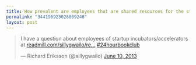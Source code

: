 ```yaml
---
title: How prevalent are employees that are shared resources for the startups at incubators/accelerators?
permalink: "344196925026869248"
layout: post
---
```


<blockquote class="twitter-tweet"><p>I have a question about employees of startup incubators/accelerators at <a href="https://t.co/uEHVzyihyW" title="https://readmill.com/sillygwailo/reads/these-days/highlights/eyg2vw">readmill.com/sillygwailo/re…</a> <a href="https://twitter.com/search/%2324hourbookclub">#24hourbookclub</a></p>&mdash; Richard Eriksson (@sillygwailo) <a href="https://twitter.com/sillygwailo/status/344196925026869248">June 10, 2013</a></blockquote>
<script async src="//platform.twitter.com/widgets.js" charset="utf-8"></script>